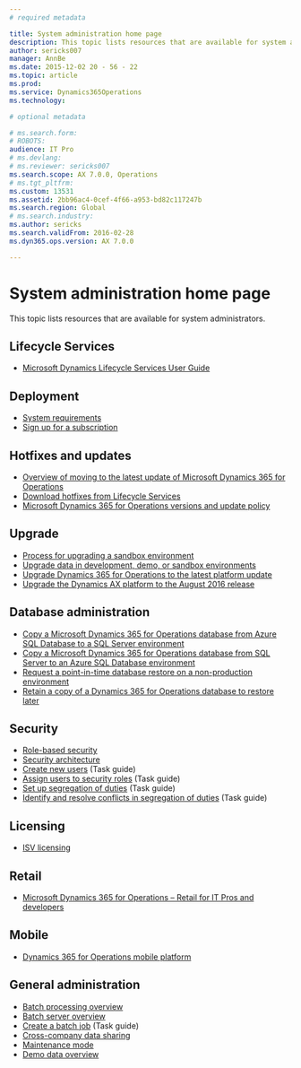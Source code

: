 ```yaml
---
# required metadata

title: System administration home page
description: This topic lists resources that are available for system administrators.
author: sericks007
manager: AnnBe
ms.date: 2015-12-02 20 - 56 - 22
ms.topic: article
ms.prod: 
ms.service: Dynamics365Operations
ms.technology: 

# optional metadata

# ms.search.form: 
# ROBOTS: 
audience: IT Pro
# ms.devlang: 
# ms.reviewer: sericks007
ms.search.scope: AX 7.0.0, Operations
# ms.tgt_pltfrm: 
ms.custom: 13531
ms.assetid: 2bb96ac4-0cef-4f66-a953-bd82c117247b
ms.search.region: Global
# ms.search.industry: 
ms.author: sericks
ms.search.validFrom: 2016-02-28
ms.dyn365.ops.version: AX 7.0.0

---
```


# System administration home page

This topic lists resources that are available for system administrators.

Lifecycle Services
------------------

-   [Microsoft Dynamics Lifecycle Services User Guide](/lifecycle-services/lcs-user-guide.md)

## Deployment
-   [System requirements](/get-started/system-requirements.md)
-   [Sign up for a subscription](/dev-tools/sign-up-preview-subscription.md)

## Hotfixes and updates
-   [Overview of moving to the latest update of Microsoft Dynamics 365 for Operations](../migration-upgrade/upgrade-latest-update.md)
-   [Download hotfixes from Lifecycle Services](/servicing/download-hotfix-lcs.md)
-   [Microsoft Dynamics 365 for Operations versions and update policy](/servicing/versions-update-policy.md)

## Upgrade
-   [Process for upgrading a sandbox environment](../migration-upgrade/upgrade-sandbox-environment.md)
-   [Upgrade data in development, demo, or sandbox environments](../migration-upgrade/upgrade-data-to-latest-update.md)
-   [Upgrade Dynamics 365 for Operations to the latest platform update](../migration-upgrade/upgrade-latest-platform-update.md)
-   [Upgrade the Dynamics AX platform to the August 2016 release](../servicing/update-platform-each-release.md)

## Database administration
-   [Copy a Microsoft Dynamics 365 for Operations database from Azure SQL Database to a SQL Server environment](..\database-management\copy-database-from-azure-sql-to-sql-server.md)
-   [Copy a Microsoft Dynamics 365 for Operations database from SQL Server to an Azure SQL Database environment](..\database-management\copy-database-from-sql-server-to-azure-sql.md)
-   [Request a point-in-time database restore on a non-production environment](../database-management/request-point-in-time-restore.md)
-   [Retain a copy of a Dynamics 365 for Operations database to restore later](../database-management/copy-operations-database.md)

## Security
-   [Role-based security](role-based-security.md)
-   [Security architecture](security-architecture.md)
-   [Create new users](http://ax.help.dynamics.com/en/wiki/create-new-users/) (Task guide)
-   [Assign users to security roles](http://ax.help.dynamics.com/en/wiki/assign-users-to-security-roles/) (Task guide)
-   [Set up segregation of duties](http://ax.help.dynamics.com/en/wiki/set-up-segregation-of-duties/) (Task guide)
-   [Identify and resolve conflicts in segregation of duties](http://ax.help.dynamics.com/en/wiki/identify-and-resolve-conflicts-in-segregation-of-duties/) (Task guide)

## Licensing
-   [ISV licensing](../dev-tools/isv-licensing.md)

## Retail
-   [Microsoft Dynamics 365 for Operations – Retail for IT Pros and developers](/dev-itpro/dev-retail-home-page.md)

## Mobile
-   [Dynamics 365 for Operations mobile platform](../mobile-apps/mobile-platform.md)

## General administration
-   [Batch processing overview](batch-processing-overview.md)
-   [Batch server overview](batch-server-overview.md)
-   [Create a batch job](http://ax.help.dynamics.com/en/wiki/create-a-batch-job/) (Task guide)
-   [Cross-company data sharing](cross-company-data-sharing.md)
-   [Maintenance mode](maintenance-mode.md)
-   [Demo data overview](/get-started/demo-data.md)




